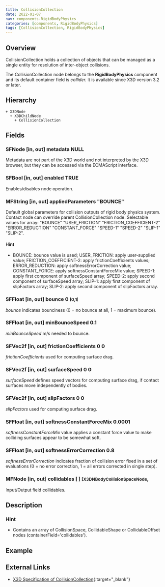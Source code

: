 ```yaml
---
title: CollisionCollection
date: 2022-01-07
nav: components-RigidBodyPhysics
categories: [components, RigidBodyPhysics]
tags: [CollisionCollection, RigidBodyPhysics]
---
```

<style>
.post h3 {
  word-spacing: 0.2em;
}
</style>

## Overview

CollisionCollection holds a collection of objects that can be managed as a single entity for resolution of inter-object collisions.

The CollisionCollection node belongs to the **RigidBodyPhysics** component and its default container field is *collider.* It is available since X3D version 3.2 or later.

## Hierarchy

```
+ X3DNode
  + X3DChildNode
    + CollisionCollection
```

## Fields

### SFNode [in, out] **metadata** NULL

Metadata are not part of the X3D world and not interpreted by the X3D browser, but they can be accessed via the ECMAScript interface.

### SFBool [in, out] **enabled** TRUE

Enables/disables node operation.

### MFString [in, out] **appliedParameters** "BOUNCE"

Default global parameters for collision outputs of rigid body physics system. Contact node can override parent CollisionCollection node. Selectable values for array: "BOUNCE" "USER_FRICTION" "FRICTION_COEFFICIENT-2" "ERROR_REDUCTION" "CONSTANT_FORCE" "SPEED-1" "SPEED-2" "SLIP-1" "SLIP-2".

#### Hint

- BOUNCE: bounce value is used; USER_FRICTION: apply user-supplied value; FRICTION_COEFFICIENT-2: apply frictionCoefficients values; ERROR_REDUCTION: apply softnessErrorCorrection value; CONSTANT_FORCE: apply softnessConstantForceMix value; SPEED-1: apply first component of surfaceSpeed array; SPEED-2: apply second component of surfaceSpeed array; SLIP-1: apply first component of slipFactors array; SLIP-2: apply second component of slipFactors array.

### SFFloat [in, out] **bounce** 0 <small>[0,1]</small>

*bounce* indicates bounciness (0 = no bounce at all, 1 = maximum bounce).

### SFFloat [in, out] **minBounceSpeed** 0.1

*minBounceSpeed* m/s needed to bounce.

### SFVec2f [in, out] **frictionCoefficients** 0 0

*frictionCoefficients* used for computing surface drag.

### SFVec2f [in, out] **surfaceSpeed** 0 0

*surfaceSpeed* defines speed vectors for computing surface drag, if contact surfaces move independently of bodies.

### SFVec2f [in, out] **slipFactors** 0 0

*slipFactors* used for computing surface drag.

### SFFloat [in, out] **softnessConstantForceMix** 0.0001

*softnessConstantForceMix* value applies a constant force value to make colliding surfaces appear to be somewhat soft.

### SFFloat [in, out] **softnessErrorCorrection** 0.8

*softnessErrorCorrection* indicates fraction of collision error fixed in a set of evaluations (0 = no error correction, 1 = all errors corrected in single step).

### MFNode [in, out] **collidables** [ ] <small>[X3DNBodyCollisionSpaceNode,</small>

Input/Output field collidables.

## Description

### Hint

- Contains an array of CollisionSpace, CollidableShape or CollidableOffset nodes (containerField='collidables').

## Example

<x3d-canvas src="https://create3000.github.io/media/examples/RigidBodyPhysics/CollisionCollection/CollisionCollection.x3d"></x3d-canvas>

## External Links

- [X3D Specification of CollisionCollection](https://www.web3d.org/documents/specifications/19775-1/V4.0/Part01/components/rigidBodyPhysics.html#CollisionCollection){:target="_blank"}

